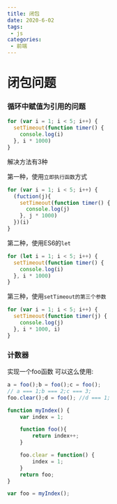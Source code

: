 ```yaml
---
title: 闭包
date: 2020-6-02
tags:
 - js
categories:
 - 前端
---
```



# 闭包问题

### 循环中赋值为引用的问题
```js
for (var i = 1; i < 5; i++) {
  setTimeout(function timer() {
    console.log(i)
  }, i * 1000)
}
```
解决方法有3种

第一种，使用`立即执行函数`方式
```js
for (var i = 1; i < 5; i++) {
  (fuction(j){
    setTimeout(function timer() {
      console.log(j)
    }, j * 1000)
  })(i)
}
```

第二种，使用ES6的`let`
```js
for (let i = 1; i < 5; i++) {
  setTimeout(function timer() {
    console.log(i)
  }, i * 1000)
}
```

第三种，使用`setTimeout的第三个参数`
```js
for (var i = 1; i < 5; i++) {
  setTimeout(function timer(j) {
    console.log(j)
  }, i * 1000, i)
}
```


### 计数器

实现一个foo函数 可以这么使用:
```js
a = foo();b = foo();c = foo();
// a === 1;b === 2;c === 3;
foo.clear();d = foo(); //d === 1;
```
```js
function myIndex() {
    var index = 1;

    function foo(){
        return index++;
    }

    foo.clear = function() {
        index = 1;
    }
    return foo;
}

var foo = myIndex();
```